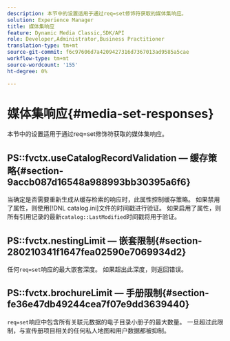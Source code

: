 ```yaml
---
description: 本节中的设置适用于通过req=set修饰符获取的媒体集响应。
solution: Experience Manager
title: 媒体集响应
feature: Dynamic Media Classic,SDK/API
role: Developer,Administrator,Business Practitioner
translation-type: tm+mt
source-git-commit: f6c97606d7a4209427316d7367013ad9585a5cae
workflow-type: tm+mt
source-wordcount: '155'
ht-degree: 0%

---
```



# 媒体集响应{#media-set-responses}

本节中的设置适用于通过req=set修饰符获取的媒体集响应。

## PS::fvctx.useCatalogRecordValidation — 缓存策略{#section-9accb087d16548a988993bb30395a6f6}

当确定是否需要重新生成从缓存检索的响应时，此属性控制缓存策略。 如果禁用了属性，则使用[!DNL catalog.ini]文件的时间戳进行验证。 如果启用了属性，则所有引用记录的最新`catalog::LastModified`时间戳将用于验证。

## PS::fvctx.nestingLimit — 嵌套限制{#section-280210341f1647fea02590e7069934d2}

任何`req=set`响应的最大嵌套深度。 如果超出此深度，则返回错误。

## PS::fvctx.brochureLimit — 手册限制{#section-fe36e47db49244cea7f07e9dd3639440}

`req=set`响应中包含所有关联元数据的电子目录小册子的最大数量。 一旦超过此限制，与宣传册项目相关的任何私人地图和用户数据都被抑制。
